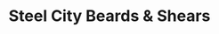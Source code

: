 ---
title: "Steel City Beards & Shears"
url: /bethlehem/steel-city-beards-and-shears/
shop: hairdresser
---